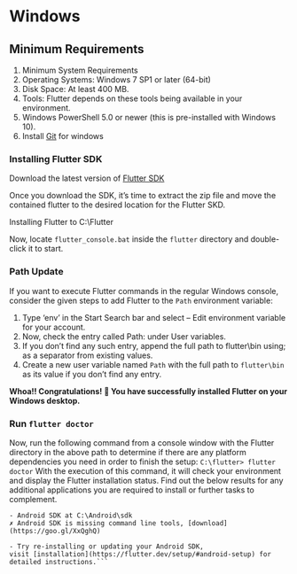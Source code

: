 # Windows
## Minimum Requirements
1. Minimum System Requirements
2. Operating Systems: Windows 7 SP1 or later (64-bit)
3. Disk Space: At least 400 MB.
4. Tools: Flutter depends on these tools being available in your environment.
5. Windows PowerShell 5.0 or newer (this is pre-installed with Windows 10).
6. Install [Git](https://git-scm.com/download/win) for windows
 

### Installing Flutter SDK
Download the latest version of [Flutter SDK ](https://docs.flutter.dev/development/tools/sdk/releases?tab=windows)

Once you download the SDK, it’s time to extract the zip file and move the contained flutter to the desired location for the Flutter SKD.

Installing Flutter to C:\Flutter

Now, locate `flutter_console.bat` inside the `flutter` directory and double-click it to start.

### Path Update
If you want to execute Flutter commands in the regular Windows console, consider the given steps to add Flutter to the `Path` environment variable:
1. Type ‘env’ in the Start Search bar and select – Edit environment variable for your account.
2. Now, check the entry called Path: under User variables.
3. If you don’t find any such entry, append the full path to flutter\bin using; as a separator from existing values.
4. Create a new user variable named `Path` with the full path to `flutter\bin` as its value if you don’t find any entry.

**Whoa!! Congratulations! 🙌 You have successfully installed Flutter on your Windows desktop.**

### Run `flutter doctor`
Now, run the following command from a console window with the Flutter directory in the above path to determine if there are any platform dependencies you need in order to finish the setup:
`C:\flutter> flutter doctor`
With the execution of this command, it will check your environment and display the Flutter installation status. Find out the below results for any additional applications you are required to install or further tasks to complement.

```[-] Android toolchain - develop for Android devices
- Android SDK at C:\Android\sdk
✗ Android SDK is missing command line tools, [download](https://goo.gl/XxQghQ)

- Try re-installing or updating your Android SDK,
visit [installation](https://flutter.dev/setup/#android-setup) for detailed instructions.```
